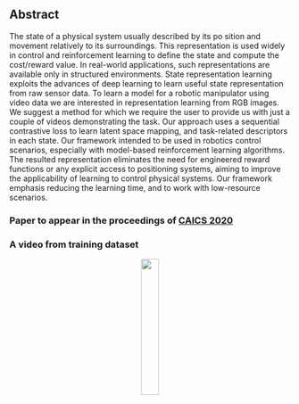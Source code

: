 ## Abstract
The state of a physical system usually described by its po sition and movement relatively to its surroundings. This representation
is used widely in control and reinforcement learning to define the state and compute the cost/reward value. In real-world applications, such representations are available only in structured environments. State representation learning exploits the advances of deep learning to learn useful state representation from raw sensor data. To learn a model for a robotic manipulator using video data we are interested in representation learning from RGB images. We suggest a method for which we require the user to provide us with just a couple of videos demonstrating the task. Our approach uses a sequential contrastive loss to learn latent space mapping, and task-related descriptors in each state. Our framework intended to be used in robotics control scenarios, especially with model-based reinforcement learning algorithms. The resulted representation eliminates the need for engineered reward functions or any explicit access to positioning systems, aiming to improve the applicability of learning to control physical systems. Our framework emphasis reducing the learning time, and to work with low-resource scenarios.

### Paper to appear in the proceedings of [CAICS 2020](http://caics.ru)

### A video from training dataset
<p align="center">
  <img src="https://github.com/Alonso94/SCL/blob/master/videos/out2.gif" width=25%>
</p>
